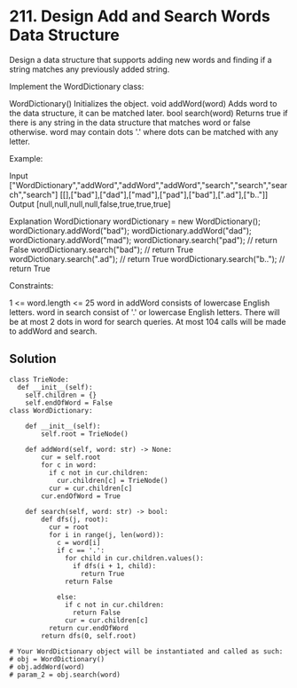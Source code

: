 # 211. Design Add and Search Words Data Structure
Design a data structure that supports adding new words and finding if a string matches any previously added string.

Implement the WordDictionary class:

WordDictionary() Initializes the object.
void addWord(word) Adds word to the data structure, it can be matched later.
bool search(word) Returns true if there is any string in the data structure that matches word or false otherwise. word may contain dots '.' where dots can be matched with any letter.
 

Example:

Input
["WordDictionary","addWord","addWord","addWord","search","search","search","search"]
[[],["bad"],["dad"],["mad"],["pad"],["bad"],[".ad"],["b.."]]
Output
[null,null,null,null,false,true,true,true]

Explanation
WordDictionary wordDictionary = new WordDictionary();
wordDictionary.addWord("bad");
wordDictionary.addWord("dad");
wordDictionary.addWord("mad");
wordDictionary.search("pad"); // return False
wordDictionary.search("bad"); // return True
wordDictionary.search(".ad"); // return True
wordDictionary.search("b.."); // return True
 

Constraints:

1 <= word.length <= 25
word in addWord consists of lowercase English letters.
word in search consist of '.' or lowercase English letters.
There will be at most 2 dots in word for search queries.
At most 104 calls will be made to addWord and search.

## Solution
```
class TrieNode:
  def __init__(self):
    self.children = {}
    self.endOfWord = False
class WordDictionary:

    def __init__(self):
        self.root = TrieNode()

    def addWord(self, word: str) -> None:
        cur = self.root
        for c in word:
          if c not in cur.children:
            cur.children[c] = TrieNode()
          cur = cur.children[c]
        cur.endOfWord = True

    def search(self, word: str) -> bool:
        def dfs(j, root):
          cur = root
          for i in range(j, len(word)):
            c = word[i]
            if c == '.':
              for child in cur.children.values():
                if dfs(i + 1, child):
                  return True
              return False

            else:
              if c not in cur.children:
                return False
              cur = cur.children[c]  
          return cur.endOfWord
        return dfs(0, self.root)

# Your WordDictionary object will be instantiated and called as such:
# obj = WordDictionary()
# obj.addWord(word)
# param_2 = obj.search(word)
```